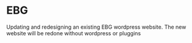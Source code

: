 # EBG
Updating and redesigning an existing EBG wordpress website. The new website will be redone without wordpress or pluggins
